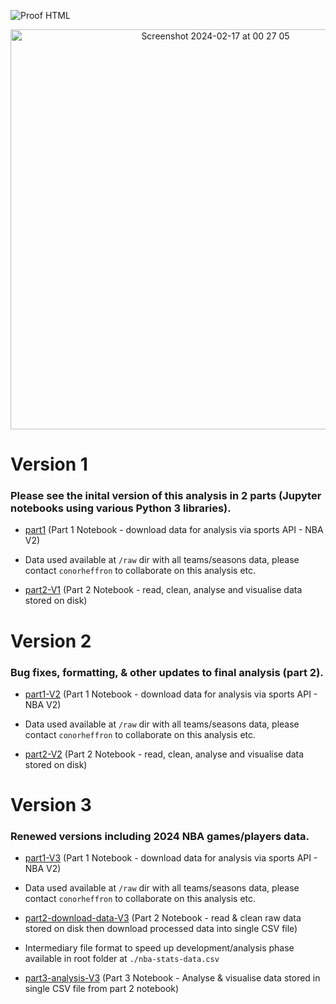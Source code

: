![Proof HTML](https://github.com/cph33/nba-stats/actions/workflows/proof-html.yml/badge.svg)

<p align="center">
  <img width="640" alt="Screenshot 2024-02-17 at 00 27 05" src="https://github.com/cph33/nba-stats/assets/8218626/dd2aaff9-f464-4da4-a376-69641e9cdeb4">
</p>

# Version 1 
### Please see the inital version of this analysis in 2 parts (Jupyter notebooks using various Python 3 libraries).

- [part1](https://conorheffron.github.io/nba-stats/part1.ipynb) (Part 1 Notebook - download data for analysis via sports API - NBA V2)

- Data used available at `/raw` dir with all teams/seasons data, please contact `conorheffron` to collaborate on this analysis etc.

- [part2-V1](https://conorheffron.github.io/nba-stats/part2-V1.html) (Part 2 Notebook - read, clean, analyse and visualise data stored on disk)


# Version 2
### Bug fixes, formatting, & other updates to final analysis (part 2).

- [part1-V2](https://conorheffron.github.io/nba-stats/part1-V2.html) (Part 1 Notebook - download data for analysis via sports API - NBA V2)

- Data used available at `/raw` dir with all teams/seasons data, please contact `conorheffron` to collaborate on this analysis etc.

- [part2-V2](https://conorheffron.github.io/nba-stats/part2-V2.html) (Part 2 Notebook - read, clean, analyse and visualise data stored on disk)


# Version 3
### Renewed versions including 2024 NBA games/players data.

- [part1-V3](https://conorheffron.github.io/nba-stats/part1-V3.html) (Part 1 Notebook - download data for analysis via sports API - NBA V2)

- Data used available at `/raw` dir with all teams/seasons data, please contact `conorheffron` to collaborate on this analysis etc.

- [part2-download-data-V3](https://conorheffron.github.io/nba-stats/part2-download-data-V3.html) (Part 2 Notebook - read & clean raw data stored on disk then download processed data into single CSV file)

- Intermediary file format to speed up development/analysis phase available in root folder at `./nba-stats-data.csv`

- [part3-analysis-V3](https://conorheffron.github.io/nba-stats/part3-analysis-V3.html) (Part 3 Notebook - Analyse & visualise data stored in single CSV file from part 2 notebook)
